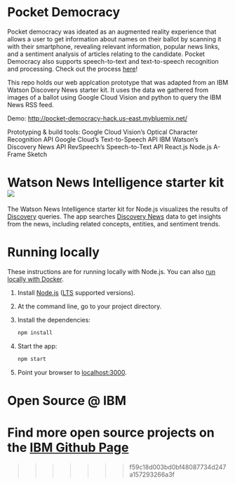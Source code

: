 # Pocket Democracy
Pocket democracy was ideated as an augmented reality experience that allows a user to get information about names on their ballot by scanning it with their smartphone, revealing relevant information, popular news links, and a sentiment analysis of articles relating to the candidate. Pocket Democracy also supports speech-to-text and text-to-speech recognition and processing. 
Check out the process <a href="https://medium.com/@annakambhampaty/pocket-democracy-empowering-voters-using-the-google-cloud-vision-api-ibm-watson-and-revspeech-61268791fcd3">here</a>!

This repo holds our web applcation prototype that was adapted from an IBM Watson Discovery News starter kit. It uses the data we gathered from images of a ballot using Google Cloud Vision and python to query the IBM News RSS feed.

Demo: http://pocket-democracy-hack.us-east.mybluemix.net/

Prototyping & build tools:
Google Cloud Vision’s Optical Character Recognition API
Google Cloud’s Text-to-Speech API
IBM Watson’s Discovery News API
RevSpeech’s Speech-to-Text API
React.js
Node.js
A-Frame
Sketch

# Watson News Intelligence starter kit [![](https://img.shields.io/badge/bluemix-powered-blue.svg)](https://bluemix.net)

The Watson News Intelligence starter kit for Node.js visualizes the results of [Discovery](https://www.ibm.com/watson/services/discovery) queries. The app searches [Discovery News](https://www.ibm.com/watson/services/discovery-news) data to get insights from the news, including related concepts, entities, and sentiment trends.

# Running locally

These instructions are for running locally with Node.js. You can also [run locally with Docker](#running-locally-with-docker).

1. Install [Node.js](https://nodejs.org) ([LTS](https://github.com/nodejs/Release) supported versions). 

1. At the command line, go to your project directory.

1. Install the dependencies:

    ```sh
    npm install
    ```

1. Start the app:

    ```sh
    npm start
    ```

1. Point your browser to [localhost:3000](http://localhost:3000).


# Open Source @ IBM

  Find more open source projects on the [IBM Github Page](http://ibm.github.io/)
=======

>>>>>>> f59c18d003bd0bf48087734d247a157293266a3f

